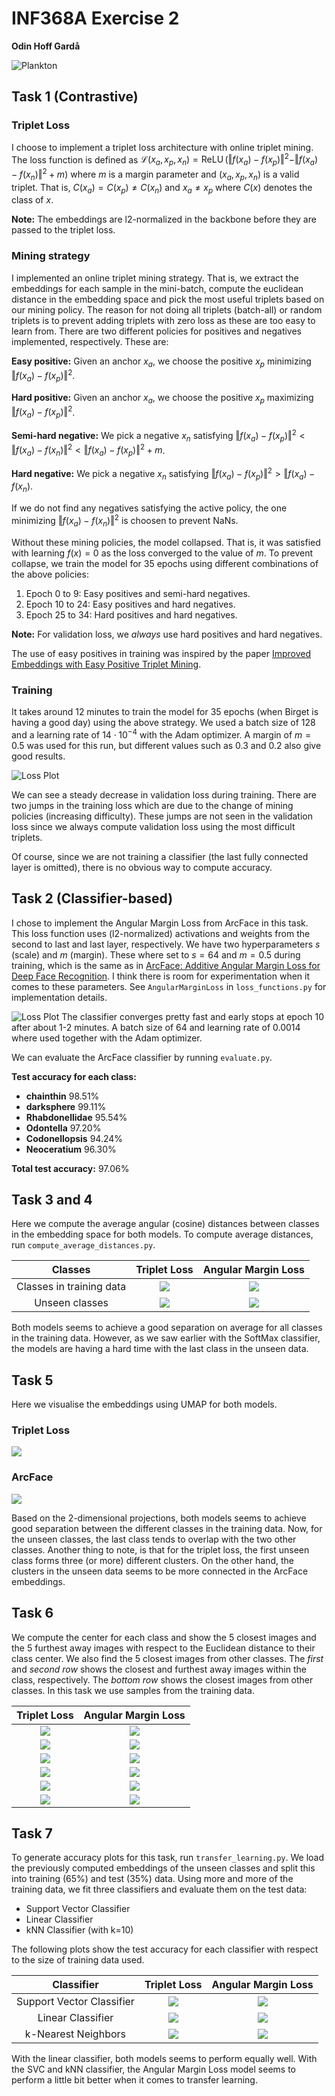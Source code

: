 # INF368A Exercise 2
**Odin Hoff Gardå**

![Plankton](figs/plankton.png)

## Task 1 (Contrastive)

### Triplet Loss
I choose to implement a triplet loss architecture with online triplet mining. The loss function is defined as $\mathcal{L}(x_a, x_p, x_n) = \operatorname{ReLU}(\Vert f(x_a) - f(x_p) \Vert^2 - \Vert f(x_a) - f(x_n) \Vert^2 + m)$ where $m$ is a margin parameter and $(x_a, x_p, x_n)$ is a valid triplet. That is, $C(x_a) = C(x_p) \neq C(x_n)$ and $x_a \neq x_p$ where $C(x)$ denotes the class of $x$.

**Note:** The embeddings are l2-normalized in the backbone before they are passed to the triplet loss.

### Mining strategy
I implemented an online triplet mining strategy. That is, we extract the embeddings for each sample in the mini-batch, compute the euclidean distance in the embedding space and pick the most useful triplets based on our mining policy. The reason for not doing all triplets (batch-all) or random triplets is to prevent adding triplets with zero loss as these are too easy to learn from. There are two different policies for positives and negatives implemented, respectively. These are:

**Easy positive:** Given an anchor $x_a$, we choose the positive $x_p$ minimizing $\Vert f(x_a) - f(x_p)\Vert^2$.

**Hard positive:** Given an anchor $x_a$, we choose the positive $x_p$ maximizing $\Vert f(x_a) - f(x_p)\Vert^2$.

**Semi-hard negative:** We pick a negative $x_n$ satisfying $\Vert f(x_a) - f(x_p) \Vert^2 < \Vert f(x_a) - f(x_n) \Vert^2 < \Vert f(x_a) - f(x_p) \Vert^2 + m$.

**Hard negative:** We pick a negative $x_n$ satisfying $\Vert f(x_a) - f(x_p) \Vert^2 > \Vert f(x_a) - f(x_n)$. 

If we do not find any negatives satisfying the active policy, the one minimizing $\Vert f(x_a) - f(x_n)\Vert^2$ is choosen to prevent NaNs.

Without these mining policies, the model collapsed. That is, it was satisfied with learning $f(x)=0$ as the loss converged to the value of $m$. To prevent collapse, we train the model for 35 epochs using different combinations of the above policies:

1. Epoch 0 to 9: Easy positives and semi-hard negatives.
2. Epoch 10 to 24: Easy positives and hard negatives.
3. Epoch 25 to 34: Hard positives and hard negatives.

**Note:** For validation loss, we *always* use hard positives and hard negatives.

The use of easy positives in training was inspired by the paper [Improved Embeddings with Easy Positive Triplet Mining](https://arxiv.org/abs/1904.04370).

### Training
It takes around 12 minutes to train the model for 35 epochs (when Birget is having a good day) using the above strategy. We used a batch size of 128 and a learning rate of $14\cdot10^{-4}$ with the Adam optimizer. A margin of $m=0.5$ was used for this run, but different values such as 0.3 and 0.2 also give good results.
 
![Loss Plot](figs/triplet_loss/training_plot.png)

We can see a steady decrease in validation loss during training. There are two jumps in the training loss which are due to the change of mining policies (increasing difficulty). These jumps are not seen in the validation loss since we always compute validation loss using the most difficult triplets.

Of course, since we are not training a classifier (the last fully connected layer is omitted), there is no obvious way to compute accuracy.

## Task 2 (Classifier-based)
I chose to implement the Angular Margin Loss from ArcFace in this task. This loss function uses (l2-normalized) activations and weights from the second to last and last layer, respectively. We have two hyperparameters $s$ (scale) and $m$ (margin). These where set to $s=64$ and $m=0.5$ during training, which is the same as in [ArcFace: Additive Angular Margin Loss for Deep Face Recognition](https://arxiv.org/abs/1801.07698). I think there is room for experimentation when it comes to these parameters. See `AngularMarginLoss` in `loss_functions.py` for implementation details. 

![Loss Plot](figs/arcface/training_plot.png)
The classifier converges pretty fast and early stops at epoch 10 after about 1-2 minutes. A batch size of 64 and learning rate of 0.0014 where used together with the Adam optimizer.

We can evaluate the ArcFace classifier by running `evaluate.py`.

**Test accuracy for each class:**

- **chainthin** 98.51% 
- **darksphere** 99.11% 
- **Rhabdonellidae** 95.54% 
- **Odontella** 97.20% 
- **Codonellopsis** 94.24% 
- **Neoceratium** 96.30% 

**Total test accuracy:** 97.06%

## Task 3 and 4
Here we compute the average angular (cosine) distances between classes in the embedding space for both models. To compute average distances, run `compute_average_distances.py`.

**Classes** | **Triplet Loss** | **Angular Margin Loss** |
:---:|:---:|:---:
Classes in training data | ![](figs/triplet_loss/average_angular_distances_test.png) | ![](figs/arcface/average_angular_distances_test.png)   
Unseen classes | ![](figs/triplet_loss/average_angular_distances_unseen.png) | ![](figs/arcface/average_angular_distances_unseen.png)

Both models seems to achieve a good separation on average for all classes in the training data. However, as we saw earlier with the SoftMax classifier, the models are having a hard time with the last class in the unseen data.

## Task 5
Here we visualise the embeddings using UMAP for both models.

### Triplet Loss

![](figs/triplet_loss/umap_embeddings.png)

### ArcFace 

![](figs/arcface/umap_embeddings.png)

Based on the 2-dimensional projections, both models seems to achieve good separation between the different classes in the training data. Now, for the unseen classes, the last class tends to overlap with the two other classes. Another thing to note, is that for the triplet loss, the first unseen class forms three (or more) different clusters. On the other hand, the clusters in the unseen data seems to be more connected in the ArcFace embeddings.

## Task 6
We compute the center for each class and show the 5 closest images and the 5 furthest away images with respect to the Euclidean distance to their class center. We also find the 5 closest images from other classes. The *first* and *second row* shows the closest and furthest away images within the class, respectively. The *bottom row* shows the closest images from other classes. In this task we use samples from the training data.

| **Triplet Loss** | **Angular Margin Loss** |
:---:|:---:
![](figs/triplet_loss/close_faraway_closeotherclass_class_0.png) | ![](figs/arcface/close_faraway_closeotherclass_class_0.png)
![](figs/triplet_loss/close_faraway_closeotherclass_class_1.png) | ![](figs/arcface/close_faraway_closeotherclass_class_1.png)
![](figs/triplet_loss/close_faraway_closeotherclass_class_2.png) | ![](figs/arcface/close_faraway_closeotherclass_class_2.png)
![](figs/triplet_loss/close_faraway_closeotherclass_class_3.png) | ![](figs/arcface/close_faraway_closeotherclass_class_3.png)
![](figs/triplet_loss/close_faraway_closeotherclass_class_4.png) | ![](figs/arcface/close_faraway_closeotherclass_class_4.png)
![](figs/triplet_loss/close_faraway_closeotherclass_class_5.png) | ![](figs/arcface/close_faraway_closeotherclass_class_5.png)

## Task 7
To generate accuracy plots for this task, run `transfer_learning.py`. We load the previously computed embeddings of the unseen classes and split this into training (65%) and test (35%) data. Using more and more of the training data, we fit three classifiers and evaluate them on the test data:

- Support Vector Classifier
- Linear Classifier
- kNN Classifier (with k=10)

The following plots show the test accuracy for each classifier with respect to the size of training data used.

| **Classifier** | **Triplet Loss** | **Angular Margin Loss** |
:---:|:---:|:---:
Support Vector Classifier | ![](figs/triplet_loss/accuracy_SVC.png) | ![](figs/arcface/accuracy_SVC.png)
Linear Classifier | ![](figs/triplet_loss/accuracy_Linear.png) | ![](figs/arcface/accuracy_Linear.png)
k-Nearest Neighbors | ![](figs/triplet_loss/accuracy_kNN.png) | ![](figs/arcface/accuracy_kNN.png)   

With the linear classifier, both models seems to perform equally well. With the SVC and kNN classifier, the Angular Margin Loss model seems to perform a little bit better when it comes to transfer learning.
